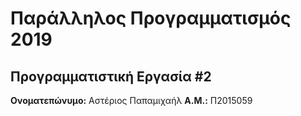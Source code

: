 # Παράλληλος Προγραμματισμός 2019
## Προγραμματιστική Εργασία #2

**Ονοματεπώνυμο:** Αστέριος Παπαμιχαήλ
**Α.Μ.:** Π2015059


